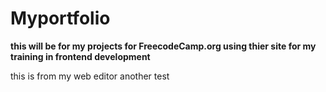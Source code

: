 # Myportfolio

<strong>this will be for my projects for FreecodeCamp.org using thier site for my training in frontend development</strong>

this is from my web editor another test